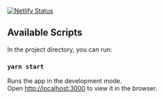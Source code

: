[![Netlify Status](https://api.netlify.com/api/v1/badges/9daabf7c-6628-4711-9566-6e23f01a2556/deploy-status)](https://app.netlify.com/sites/custom-formik/deploys)


## Available Scripts

In the project directory, you can run:

### `yarn start`

Runs the app in the development mode.<br />
Open [http://localhost:3000](http://localhost:3000) to view it in the browser.

